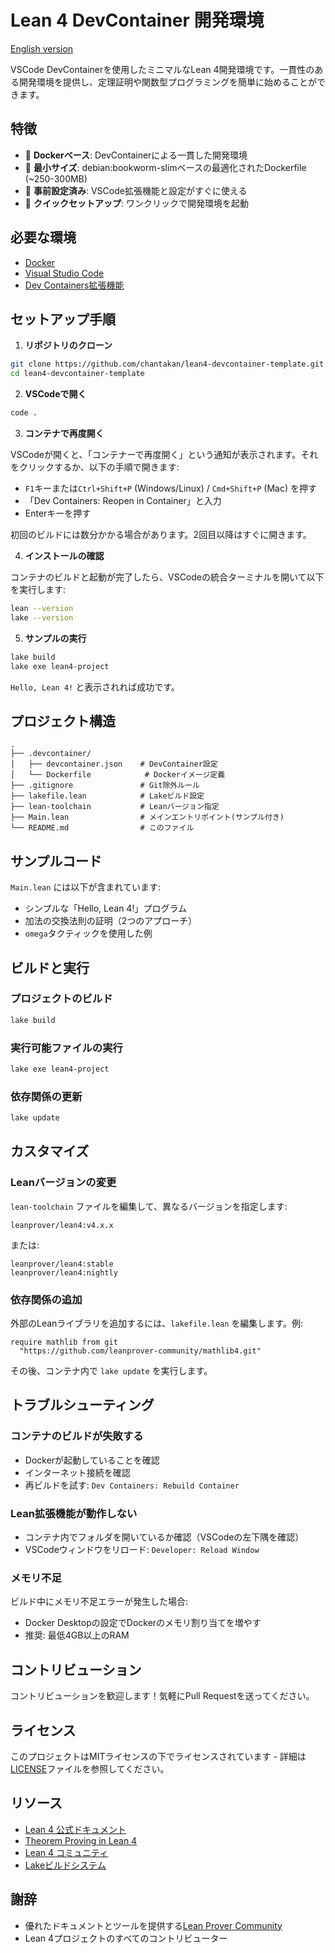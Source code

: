 # Lean 4 DevContainer 開発環境

[English version](./README.md)

VSCode DevContainerを使用したミニマルなLean 4開発環境です。一貫性のある開発環境を提供し、定理証明や関数型プログラミングを簡単に始めることができます。

## 特徴

- 🐳 **Dockerベース**: DevContainerによる一貫した開発環境
- 🎯 **最小サイズ**: debian:bookworm-slimベースの最適化されたDockerfile (~250-300MB)
- 🔧 **事前設定済み**: VSCode拡張機能と設定がすぐに使える
- 🚀 **クイックセットアップ**: ワンクリックで開発環境を起動

## 必要な環境

- [Docker](https://www.docker.com/products/docker-desktop/)
- [Visual Studio Code](https://code.visualstudio.com/)
- [Dev Containers拡張機能](https://marketplace.visualstudio.com/items?itemName=ms-vscode-remote.remote-containers)

## セットアップ手順

1. **リポジトリのクローン**

```bash
git clone https://github.com/chantakan/lean4-devcontainer-template.git
cd lean4-devcontainer-template
```

2. **VSCodeで開く**

```bash
code .
```

3. **コンテナで再度開く**

VSCodeが開くと、「コンテナーで再度開く」という通知が表示されます。それをクリックするか、以下の手順で開きます:
- `F1`キーまたは`Ctrl+Shift+P` (Windows/Linux) / `Cmd+Shift+P` (Mac) を押す
- 「Dev Containers: Reopen in Container」と入力
- Enterキーを押す

初回のビルドには数分かかる場合があります。2回目以降はすぐに開きます。

4. **インストールの確認**

コンテナのビルドと起動が完了したら、VSCodeの統合ターミナルを開いて以下を実行します:

```bash
lean --version
lake --version
```

5. **サンプルの実行**

```bash
lake build
lake exe lean4-project
```

`Hello, Lean 4!` と表示されれば成功です。

## プロジェクト構造

```
.
├── .devcontainer/
│   ├── devcontainer.json    # DevContainer設定
│   └── Dockerfile            # Dockerイメージ定義
├── .gitignore               # Git除外ルール
├── lakefile.lean            # Lakeビルド設定
├── lean-toolchain           # Leanバージョン指定
├── Main.lean                # メインエントリポイント(サンプル付き)
└── README.md                # このファイル
```

## サンプルコード

`Main.lean` には以下が含まれています:
- シンプルな「Hello, Lean 4!」プログラム
- 加法の交換法則の証明（2つのアプローチ）
- `omega`タクティックを使用した例

## ビルドと実行

### プロジェクトのビルド

```bash
lake build
```

### 実行可能ファイルの実行

```bash
lake exe lean4-project
```

### 依存関係の更新

```bash
lake update
```

## カスタマイズ

### Leanバージョンの変更

`lean-toolchain` ファイルを編集して、異なるバージョンを指定します:

```
leanprover/lean4:v4.x.x
```

または:
```
leanprover/lean4:stable
leanprover/lean4:nightly
```

### 依存関係の追加

外部のLeanライブラリを追加するには、`lakefile.lean` を編集します。例:

```lean
require mathlib from git
  "https://github.com/leanprover-community/mathlib4.git"
```

その後、コンテナ内で `lake update` を実行します。

## トラブルシューティング

### コンテナのビルドが失敗する

- Dockerが起動していることを確認
- インターネット接続を確認
- 再ビルドを試す: `Dev Containers: Rebuild Container`

### Lean拡張機能が動作しない

- コンテナ内でフォルダを開いているか確認（VSCodeの左下隅を確認）
- VSCodeウィンドウをリロード: `Developer: Reload Window`

### メモリ不足

ビルド中にメモリ不足エラーが発生した場合:
- Docker Desktopの設定でDockerのメモリ割り当てを増やす
- 推奨: 最低4GB以上のRAM

## コントリビューション

コントリビューションを歓迎します！気軽にPull Requestを送ってください。

## ライセンス

このプロジェクトはMITライセンスの下でライセンスされています - 詳細は[LICENSE](LICENSE)ファイルを参照してください。

## リソース

- [Lean 4 公式ドキュメント](https://lean-lang.org/documentation/)
- [Theorem Proving in Lean 4](https://leanprover.github.io/theorem_proving_in_lean4/)
- [Lean 4 コミュニティ](https://leanprover-community.github.io/)
- [Lakeビルドシステム](https://github.com/leanprover/lake)

## 謝辞

- 優れたドキュメントとツールを提供する[Lean Prover Community](https://leanprover-community.github.io/)
- Lean 4プロジェクトのすべてのコントリビューター